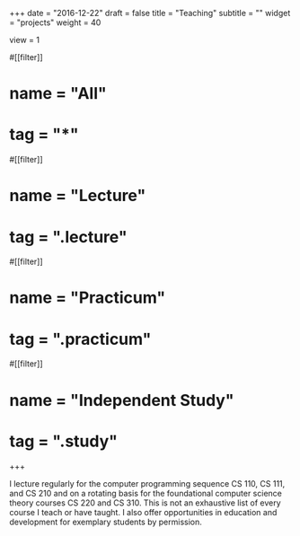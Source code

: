 +++
date = "2016-12-22"
draft = false
title = "Teaching"
subtitle = ""
widget = "projects"
weight = 40

view = 1

#[[filter]]
#    name = "All"
#    tag = "*"

#[[filter]]
#    name = "Lecture"
#    tag = ".lecture"

#[[filter]]
#    name = "Practicum"
#    tag = ".practicum"

#[[filter]]
#    name = "Independent Study"
#    tag = ".study"

+++

I lecture regularly for the computer programming sequence CS 110, CS 111, and CS 210 and on a rotating basis for the foundational computer science theory courses CS 220 and CS 310. This is not an exhaustive list of every course I teach or have taught. I also offer opportunities in education and development for exemplary students by permission.
